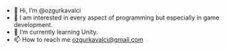 - 👋 Hi, I’m @ozgurkavalci
- 👀 I am interested in every aspect of programming but especially in game development.
- 🌱 I’m currently learning Unity.
- 📫 How to reach me ozgurkavalci@gmail.com

<!---
ozgurkavalci/ozgurkavalci is a ✨ special ✨ repository because its `README.md` (this file) appears on your GitHub profile.
You can click the Preview link to take a look at your changes.
--->
